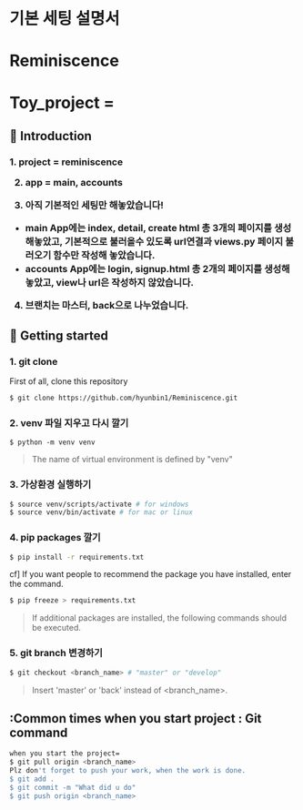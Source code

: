 <h1> 기본 세팅 설명서 </h2>

# Reminiscence

Toy_project = 
===

📖 Introduction
---
<p>
  <h3>
1. project = reminiscence

2. app = main, accounts

3. 아직 기본적인 세팅만 해놓았습니다!

- main App에는 index, detail, create html 총 3개의 페이지를 생성해놓았고,
  기본적으로 불러올수 있도록 url연결과 views.py 페이지 불러오기 함수만 작성해 놓았습니다.
- accounts App에는 login, signup.html 총 2개의 페이지를 생성해놓았고,
  view나 url은 작성하지 않았습니다.

4. 브랜치는 마스터, back으로 나누었습니다.
  </h3>
 </p>
 
🏁 Getting started
---

### 1. git clone

First of all, clone this repository

```bash
$ git clone https://github.com/hyunbin1/Reminiscence.git
```

### 2.  venv 파일 지우고 다시 깔기

```[terminal] bash
$ python -m venv venv
```
> The name of virtual environment is defined by "venv"

### 3. 가상환경 실행하기
```bash
$ source venv/scripts/activate # for windows
$ source venv/bin/activate # for mac or linux
```

### 4. pip packages 깔기

```bash
$ pip install -r requirements.txt
```

cf] If you want people to recommend the package you have installed, enter the command.

```bash
$ pip freeze > requirements.txt
```

> If additional packages are installed, the following commands should be executed.

### 5. git branch 변경하기


```bash
$ git checkout <branch_name> # "master" or "develop"
```

> Insert 'master' or 'back' instead of <branch_name>.


:Common times when you start project : Git command
---

```bash
when you start the project=
$ git pull origin <branch_name>
Plz don't forget to push your work, when the work is done.
$ git add .
$ git commit -m "What did u do"
$ git push origin <branch_name>
```

